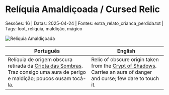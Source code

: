 ﻿
# Relíquia Amaldiçoada / Cursed Relic

Sessões: 16 | Datas: 2025-04-24 | Fontes: extra_relato_crianca_perdida.txt | Tags: loot, relíquia, maldição, mágico

![Relíquia Amaldiçoada](assets/loot/object_blank.png)

| Português | English |
|-----------|---------|
| Relíquia de origem obscura retirada da [Cripta das Sombras](cripta_das_sombras.md). Traz consigo uma aura de perigo e maldição; poucos ousam tocá-la. | Relic of obscure origin taken from the [Crypt of Shadows](cripta_das_sombras.md). Carries an aura of danger and curse; few dare to touch it. |



















